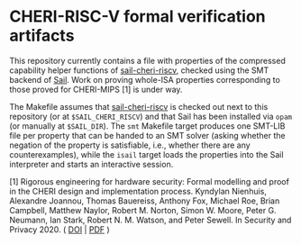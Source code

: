 # CHERI-RISC-V formal verification artifacts

This repository currently contains a file with properties of the compressed
capability helper functions of [sail-cheri-riscv], checked using the SMT
backend of [Sail].  Work on proving whole-ISA properties corresponding to
those proved for CHERI-MIPS [1] is under way.

The Makefile assumes that [sail-cheri-riscv] is checked out next to this
repository (or at `$SAIL_CHERI_RISCV`) and that Sail has been installed via
`opam` (or manually at `$SAIL_DIR`).  The `smt` Makefile target produces one
SMT-LIB file per property that can be handed to an SMT solver (asking whether
the negation of the property is satisfiable, i.e., whether there are any
counterexamples), while the `isail` target loads the properties into the Sail
interpreter and starts an interactive session.

[1] Rigorous engineering for hardware security: Formal modelling and proof in
the CHERI design and implementation process. Kyndylan Nienhuis, Alexandre
Joannou, Thomas Bauereiss, Anthony Fox, Michael Roe, Brian Campbell, Matthew
Naylor, Robert M. Norton, Simon W. Moore, Peter G. Neumann, Ian Stark, Robert
N. M. Watson, and Peter Sewell. In Security and Privacy 2020.
( [DOI](http://dx.doi.org/10.1109/SP40000.2020.00055) |
[PDF](https://www.cl.cam.ac.uk/users/pes20/cheri-formal.pdf) )

[sail-cheri-riscv]: https://github.com/CTSRD-CHERI/sail-cheri-riscv
[Sail]: https://github.com/rems-project/sail
